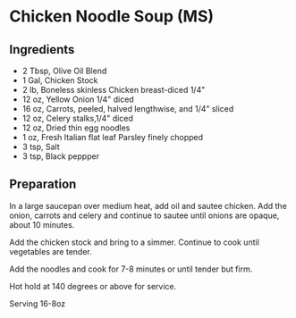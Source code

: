 # Chicken Noodle Soup (MS)

## Ingredients

* 2 Tbsp, Olive Oil Blend
* 1 Gal, Chicken Stock
* 2 lb, Boneless skinless Chicken breast-diced 1/4"
* 12 oz, Yellow Onion 1/4" diced
* 16 oz, Carrots, peeled, halved lengthwise, and 1/4" sliced
* 12 oz, Celery stalks,1/4" diced
* 12 oz, Dried thin egg noodles
* 1 oz, Fresh Italian flat leaf  Parsley finely chopped
* 3 tsp, Salt      
* 3 tsp, Black peppper

## Preparation

In a large saucepan over medium heat, add oil and sautee chicken. Add the onion, carrots and celery and continue to sautee until onions are opaque, about 10 minutes.

Add the chicken stock and bring to a simmer. Continue to cook until vegetables are tender.

Add the noodles and cook for 7-8 minutes or until tender but firm.

Hot hold at 140 degrees or above for service.

Serving 16-8oz
